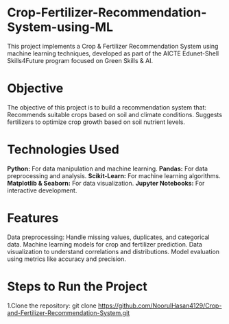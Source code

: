 # Crop-Fertilizer-Recommendation-System-using-ML
This project implements a Crop &amp; Fertilizer Recommendation System using machine learning techniques, developed as part of the AICTE Edunet-Shell Skills4Future program focused on Green Skills &amp; AI.
# Objective
The objective of this project is to build a recommendation system that:
Recommends suitable crops based on soil and climate conditions.
Suggests fertilizers to optimize crop growth based on soil nutrient levels.
# Technologies Used
**Python:** For data manipulation and machine learning.
**Pandas:** For data preprocessing and analysis.
**Scikit-Learn:** For machine learning algorithms.
**Matplotlib & Seaborn:** For data visualization.
**Jupyter Notebooks:** For interactive development.
# Features
Data preprocessing: Handle missing values, duplicates, and categorical data.
Machine learning models for crop and fertilizer prediction.
Data visualization to understand correlations and distributions.
Model evaluation using metrics like accuracy and precision.
# Steps to Run the Project
1.Clone the repository:
git clone https://github.com/NoorulHasan4129/Crop-and-Fertilizer-Recommendation-System.git
